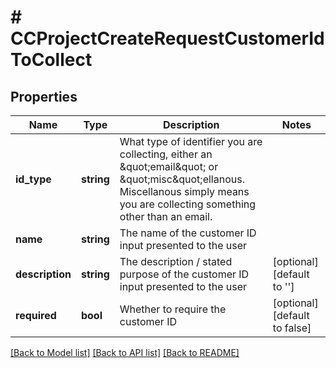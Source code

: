 # # CCProjectCreateRequestCustomerIdToCollect

## Properties

Name | Type | Description | Notes
------------ | ------------- | ------------- | -------------
**id_type** | **string** | What type of identifier you are collecting, either an \&quot;email\&quot; or \&quot;misc\&quot;ellanous. Miscellanous simply means you are collecting something other than an email. |
**name** | **string** | The name of the customer ID input presented to the user |
**description** | **string** | The description / stated purpose of the customer ID input presented to the user | [optional] [default to '']
**required** | **bool** | Whether to require the customer ID | [optional] [default to false]

[[Back to Model list]](../../README.md#models) [[Back to API list]](../../README.md#endpoints) [[Back to README]](../../README.md)
